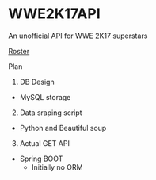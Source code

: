 # WWE2K17API
An unofficial API for WWE 2K17 superstars

[Roster](https://www.thesmackdownhotel.com/wwe2k17/roster/)

Plan

1. DB Design
  - MySQL storage
  
2. Data sraping script
  - Python and Beautiful soup
  
3. Actual GET API
  - Spring BOOT 
      - Initially no ORM

